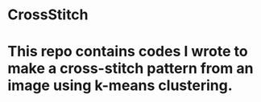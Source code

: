 # CrossStitch

# This repo contains codes I wrote to make a cross-stitch pattern from an image using k-means clustering. 

